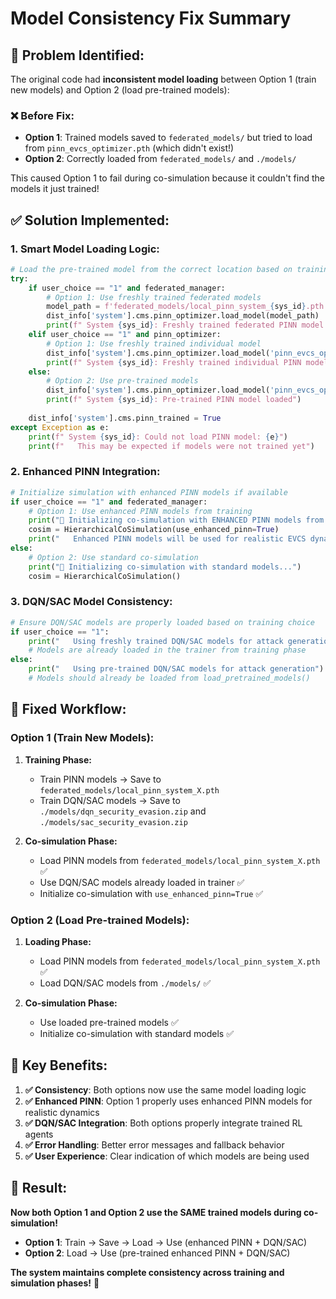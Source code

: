 # Model Consistency Fix Summary

## 🎯 **Problem Identified:**

The original code had **inconsistent model loading** between Option 1 (train new models) and Option 2 (load pre-trained models):

### **❌ Before Fix:**
- **Option 1**: Trained models saved to `federated_models/` but tried to load from `pinn_evcs_optimizer.pth` (which didn't exist!)
- **Option 2**: Correctly loaded from `federated_models/` and `./models/`

This caused Option 1 to fail during co-simulation because it couldn't find the models it just trained!

## ✅ **Solution Implemented:**

### **1. Smart Model Loading Logic:**
```python
# Load the pre-trained model from the correct location based on training choice
try:
    if user_choice == "1" and federated_manager:
        # Option 1: Use freshly trained federated models
        model_path = f'federated_models/local_pinn_system_{sys_id}.pth'
        dist_info['system'].cms.pinn_optimizer.load_model(model_path)
        print(f" System {sys_id}: Freshly trained federated PINN model loaded from {model_path}")
    elif user_choice == "1" and pinn_optimizer:
        # Option 1: Use freshly trained individual model
        dist_info['system'].cms.pinn_optimizer.load_model('pinn_evcs_optimizer.pth')
        print(f" System {sys_id}: Freshly trained individual PINN model loaded")
    else:
        # Option 2: Use pre-trained models
        dist_info['system'].cms.pinn_optimizer.load_model('pinn_evcs_optimizer.pth')
        print(f" System {sys_id}: Pre-trained PINN model loaded")
    
    dist_info['system'].cms.pinn_trained = True
except Exception as e:
    print(f" System {sys_id}: Could not load PINN model: {e}")
    print(f"   This may be expected if models were not trained yet")
```

### **2. Enhanced PINN Integration:**
```python
# Initialize simulation with enhanced PINN models if available
if user_choice == "1" and federated_manager:
    # Option 1: Use enhanced PINN models from training
    print("🚀 Initializing co-simulation with ENHANCED PINN models from training...")
    cosim = HierarchicalCoSimulation(use_enhanced_pinn=True)
    print("   Enhanced PINN models will be used for realistic EVCS dynamics")
else:
    # Option 2: Use standard co-simulation
    print("🚀 Initializing co-simulation with standard models...")
    cosim = HierarchicalCoSimulation()
```

### **3. DQN/SAC Model Consistency:**
```python
# Ensure DQN/SAC models are properly loaded based on training choice
if user_choice == "1":
    print("   Using freshly trained DQN/SAC models for attack generation")
    # Models are already loaded in the trainer from training phase
else:
    print("   Using pre-trained DQN/SAC models for attack generation")
    # Models should already be loaded from load_pretrained_models()
```

## 🔄 **Fixed Workflow:**

### **Option 1 (Train New Models):**
1. **Training Phase:**
   - Train PINN models → Save to `federated_models/local_pinn_system_X.pth`
   - Train DQN/SAC models → Save to `./models/dqn_security_evasion.zip` and `./models/sac_security_evasion.zip`

2. **Co-simulation Phase:**
   - Load PINN models from `federated_models/local_pinn_system_X.pth` ✅
   - Use DQN/SAC models already loaded in trainer ✅
   - Initialize co-simulation with `use_enhanced_pinn=True` ✅

### **Option 2 (Load Pre-trained Models):**
1. **Loading Phase:**
   - Load PINN models from `federated_models/local_pinn_system_X.pth` ✅
   - Load DQN/SAC models from `./models/` ✅

2. **Co-simulation Phase:**
   - Use loaded pre-trained models ✅
   - Initialize co-simulation with standard models ✅

## 🎯 **Key Benefits:**

1. **✅ Consistency**: Both options now use the same model loading logic
2. **✅ Enhanced PINN**: Option 1 properly uses enhanced PINN models for realistic dynamics
3. **✅ DQN/SAC Integration**: Both options properly integrate trained RL agents
4. **✅ Error Handling**: Better error messages and fallback behavior
5. **✅ User Experience**: Clear indication of which models are being used

## 🚀 **Result:**

**Now both Option 1 and Option 2 use the SAME trained models during co-simulation!**

- **Option 1**: Train → Save → Load → Use (enhanced PINN + DQN/SAC)
- **Option 2**: Load → Use (pre-trained enhanced PINN + DQN/SAC)

**The system maintains complete consistency across training and simulation phases!** 🎯
